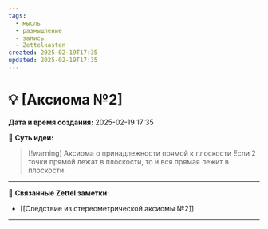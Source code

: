 ```yaml
---
tags:
  - мысль
  - размышление
  - запись
  - Zettelkasten
created: 2025-02-19T17:35
updated: 2025-02-19T17:35
---
```

# 💡  [Аксиома №2]

**Дата и время создания:** 2025-02-19 17:35

💫 **Суть идеи:**

> [!warning] Аксиома о принадлежности прямой к плоскости
> Если 2 точки прямой лежат в плоскости, то и вся прямая лежит в плоскости.

- - -

🔗 **Связанные Zettel заметки:**

- [[Следствие из стереометрической аксиомы №2]]

------
